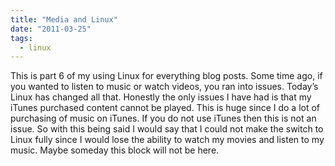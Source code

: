 ```yaml
---
title: "Media and Linux"
date: "2011-03-25"
tags:
  - linux
---
```


This is part 6 of my using Linux for everything blog posts. Some time ago, if you wanted to listen to music or watch videos, you ran into issues. Today’s Linux has changed all that. Honestly the only issues I have had is that my iTunes purchased content cannot be played. This is huge since I do a lot of purchasing of music on iTunes. If you do not use iTunes then this is not an issue. So with this being said I would say that I could not make the switch to Linux fully since I would lose the ability to watch my movies and listen to my music. Maybe someday this block will not be here.
